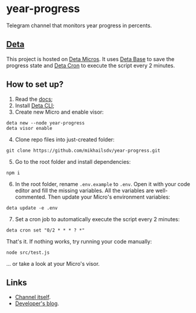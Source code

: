 # year-progress

Telegram channel that monitors year progress in percents.

## [Deta](https://www.deta.sh/)

This project is hosted on [Deta Micros](https://docs.deta.sh/docs/micros/about). It uses [Deta Base](https://docs.deta.sh/docs/base/about) to save the progress state and [Deta Cron](https://docs.deta.sh/docs/micros/cron) to execute the script every 2 minutes.

## How to set up?

1. Read the [docs](https://docs.deta.sh/docs/home);
2. Install [Deta CLI](https://docs.deta.sh/docs/cli/install);
3. Create new Micro and enable visor:

```
deta new --node year-progress
deta visor enable
```

4. Clone repo files into just-created folder:

```
git clone https://github.com/mikhailsdv/year-progress.git
```

5. Go to the root folder and install dependencies:

```
npm i
```

6. In the root folder, rename `.env.example` to `.env`. Open it with your code editor and fill the missing variables. All the variables are well-commented. Then update your Micro's environment variables:

```
deta update -e .env
```

7. Set a cron job to automatically execute the script every 2 minutes:

```
deta cron set "0/2 * * * ? *"
```

That's it. If nothing works, try running your code manually:

```
node src/test.js
```

... or take a look at your Micro's visor.

## Links

- [Channel itself](https://t.me/YearProgressBar).
- [Developer's blog](https://t.me/FilteredInternet).

